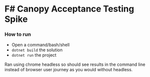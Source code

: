 # F# Canopy Acceptance Testing Spike

### How to run
- Open a command/bash/shell
- `dotnet build` the solution
- `dotnet run` the project

Ran using chrome headless so should see results in the command line instead of browser user journey as you would without headless.
